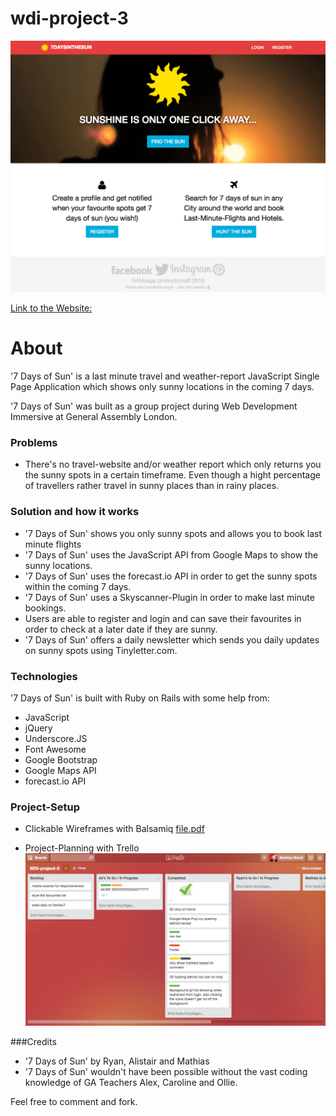 # wdi-project-3

![7 Days of Sun](https://github.com/matmenzl/wdi-project-3/blob/master/public/images/README.png?raw=true)

[Link to the Website:](https://sevendaysofsun.herokuapp.com)

# About
'7 Days of Sun' is a last minute travel and weather-report JavaScript Single Page Application which shows only sunny locations in the coming 7 days.   

'7 Days of Sun' was built as a group project during Web Development Immersive at General Assembly London.

### Problems
+ There's no travel-website and/or weather report which only returns you the sunny spots in a certain timeframe. Even though a hight percentage of travellers rather travel in sunny places than in rainy places. 

### Solution and how it works
+ '7 Days of Sun' shows you only sunny spots and allows you to book last minute flights
+ '7 Days of Sun' uses the JavaScript API from Google Maps to show the sunny locations. 
+ '7 Days of Sun' uses the forecast.io API in order to get the sunny spots within the coming 7 days.
+ '7 Days of Sun' uses a Skyscanner-Plugin in order to make last minute bookings. 
+ Users are able to register and login and can save their favourites in order to check at a later date if they are sunny.
+ '7 Days of Sun' offers a daily newsletter which sends you daily updates on sunny spots using Tinyletter.com.

### Technologies

'7 Days of Sun' is built with Ruby on Rails with some help from:

+ JavaScript
+ jQuery
+ Underscore.JS
+ Font Awesome
+ Google Bootstrap
+ Google Maps API
+ forecast.io API


### Project-Setup
+ Clickable Wireframes with Balsamiq
[file.pdf](https://github.com/matmenzl/wdi-project-3/blob/master/public/images/7daysofsun.pdf)

+ Project-Planning with Trello
![Trello](https://github.com/matmenzl/wdi-project-3/blob/master/public/images/trello_project_4.png?raw=true)

###Credits

+ '7 Days of Sun' by Ryan, Alistair and Mathias 
+ '7 Days of Sun' wouldn't have been possible without the vast coding knowledge of GA Teachers Alex, Caroline and Ollie.

Feel free to comment and fork.

